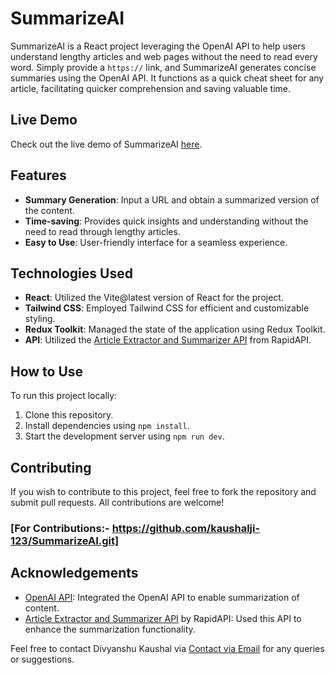 # SummarizeAI

SummarizeAI is a React project leveraging the OpenAI API to help users understand lengthy articles and web pages without the need to read every word. Simply provide a `https://` link, and SummarizeAI generates concise summaries using the OpenAI API. It functions as a quick cheat sheet for any article, facilitating quicker comprehension and saving valuable time.
## Live Demo

Check out the live demo of SummarizeAI [here](https://summarize-ai-three.vercel.app/).
## Features

- **Summary Generation**: Input a URL and obtain a summarized version of the content.
- **Time-saving**: Provides quick insights and understanding without the need to read through lengthy articles.
- **Easy to Use**: User-friendly interface for a seamless experience.

## Technologies Used

- **React**: Utilized the Vite@latest version of React for the project.
- **Tailwind CSS**: Employed Tailwind CSS for efficient and customizable styling.
- **Redux Toolkit**: Managed the state of the application using Redux Toolkit.
- **API**: Utilized the [Article Extractor and Summarizer API](https://rapidapi.com/restyler/api/article-extractor-and-summarizer?utm_source=youtube.com%2FJavaScriptMastery&utm_medium=referral&utm_campaign=DevRel) from RapidAPI.

## How to Use

To run this project locally:

1. Clone this repository.
2. Install dependencies using `npm install`.
3. Start the development server using `npm run dev`.

## Contributing

If you wish to contribute to this project, feel free to fork the repository and submit pull requests. All contributions are welcome!
### [For Contributions:- https://github.com/kaushalji-123/SummarizeAI.git]

## Acknowledgements

- [OpenAI API](https://openai.com): Integrated the OpenAI API to enable summarization of content.
- [Article Extractor and Summarizer API](https://rapidapi.com/restyler/api/article-extractor-and-summarizer?utm_source=youtube.com%2FJavaScriptMastery&utm_medium=referral&utm_campaign=DevRel) by RapidAPI: Used this API to enhance the summarization functionality.

Feel free to contact Divyanshu Kaushal via [Contact via Email](mailto:divyanshu.kaushaal@gmail.com)  for any queries or suggestions.


